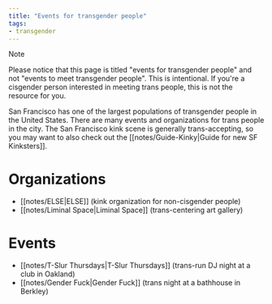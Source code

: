 ```yaml
---
title: "Events for transgender people"
tags:
- transgender
---
```


> [!note]
> Please notice that this page is titled "events for transgender people" and not "events to meet transgender people". This is intentional. If you're a cisgender person interested in meeting trans people, this is not the resource for you.

San Francisco has one of the largest populations of transgender people in the United States. There are many events and organizations for trans people in the city. The San Francisco kink scene is generally trans-accepting, so you may want to also check out the [[notes/Guide-Kinky|Guide for new SF Kinksters]].

# Organizations
- [[notes/ELSE|ELSE]] (kink organization for non-cisgender people)
- [[notes/Liminal Space|Liminal Space]] (trans-centering art gallery)

# Events
- [[notes/T-Slur Thursdays|T-Slur Thursdays]] (trans-run DJ night at a club in Oakland)
- [[notes/Gender Fuck|Gender Fuck]] (trans night at a bathhouse in Berkley)
